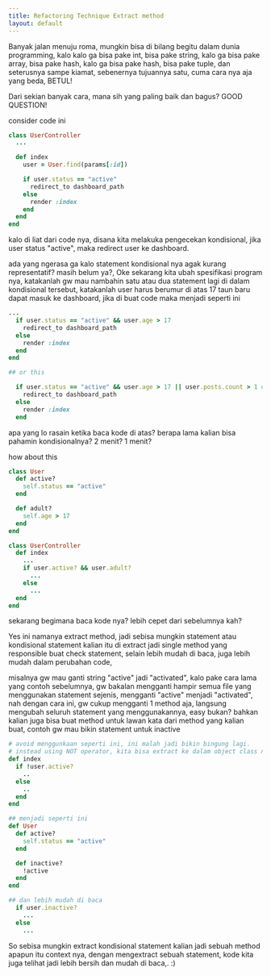 ```yaml
---
title: Refactoring Technique Extract method
layout: default
---
```

Banyak jalan menuju roma, mungkin bisa di bilang begitu dalam dunia programming, kalo kalo ga bisa pake int, bisa pake string, kalo ga bisa pake array, bisa pake hash, kalo ga bisa pake hash, bisa pake tuple, dan seterusnya sampe kiamat, sebenernya tujuannya satu, cuma cara nya aja yang beda, BETUL!   


Dari sekian banyak cara, mana sih yang paling baik dan bagus? GOOD QUESTION!


consider code ini




```ruby
class UserController
  ...

  def index
    user = User.find(params[:id])

    if user.status == "active"
      redirect_to dashboard_path
    else
      render :index
    end
  end
end
```


kalo di liat dari code nya, disana kita melakuka pengecekan kondisional, jika user status "active", maka redirect user ke dashboard.


ada yang ngerasa ga kalo statement kondisional nya agak kurang representatif?
masih belum ya?, Oke sekarang kita ubah spesifikasi program nya, katakanlah gw mau nambahin satu atau dua statement lagi di dalam kondisional tersebut, katakanlah user harus berumur di atas 17 taun baru dapat masuk ke dashboard, jika di buat code maka menjadi seperti ini


```ruby
...
  if user.status == "active" && user.age > 17
    redirect_to dashboard_path
  else
    render :index
  end
end

## or this

  if user.status == "active" && user.age > 17 || user.posts.count > 1 # dst
    redirect_to dashboard_path
  else
    render :index
  end
```


apa yang lo rasain ketika baca kode di atas? berapa lama kalian bisa pahamin kondisionalnya? 2 menit? 1 menit?



how about this


```ruby
class User
  def active?
    self.status == "active"
  end

  def adult?
    self.age > 17
  end
end

class UserController
  def index
    ...
    if user.active? && user.adult?
      ...
    else
      ...
  end
end
```


sekarang begimana baca kode nya? lebih cepet dari sebelumnya kah?



Yes ini namanya extract method, jadi sebisa mungkin statement atau kondisional statement kalian itu di extract jadi single method yang responsible buat check statement, selain lebih mudah di baca, juga lebih mudah dalam perubahan code, 



misalnya gw mau ganti string "active" jadi "activated", kalo pake cara lama yang contoh sebelumnya, gw bakalan mengganti hampir semua file yang menggunakan statement sejenis, mengganti "active" menjadi "activated", nah dengan cara ini, gw cukup mengganti 1 method aja, langsung mengubah seluruh statement yang menggunakannya, easy bukan? bahkan kalian juga bisa buat method untuk lawan kata dari method yang kalian buat,
contoh gw mau bikin statement untuk inactive




```ruby
# avoid menggunkaan seperti ini, ini malah jadi bikin bingung lagi.
# instead using NOT operator, kita bisa extract ke dalam object class nya.
def index
  if !user.active?
    ..
  else
    ..
  end
end

## menjadi seperti ini
def User
  def active?
    self.status == "active"
  end

  def inactive?
    !active
  end
end

## dan lebih mudah di baca
  if user.inactive?
    ...
  else
    ...

```


So sebisa mungkin extract kondisional statement kalian jadi sebuah method apapun itu context nya, dengan mengextract sebuah statement, kode kita juga telihat jadi lebih bersih dan mudah di baca,. :)
